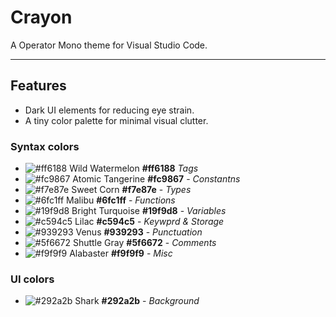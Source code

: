 # Crayon

A Operator Mono theme for Visual Studio Code.

---

## Features

- Dark UI elements for reducing eye strain.
- A tiny color palette for minimal visual clutter.

### Syntax colors

- ![#ff6188](https://placehold.it/15/ff6188/000000?text=+) Wild Watermelon **#ff6188** _Tags_
- ![#fc9867](https://placehold.it/15/fc9867/000000?text=+) Atomic Tangerine **#fc9867** - _Constantns_
- ![#f7e87e](https://placehold.it/15/f7e87e/000000?text=+) Sweet Corn **#f7e87e** - _Types_
- ![#6fc1ff](https://placehold.it/15/6fc1ff/000000?text=+) Malibu **#6fc1ff** - _Functions_
- ![#19f9d8](https://placehold.it/15/19f9d8/000000?text=+) Bright Turquoise **#19f9d8** - _Variables_
- ![#c594c5](https://placehold.it/15/c594c5/000000?text=+) Lilac **#c594c5** - _Keywprd & Storage_
- ![#939293](https://placehold.it/15/939293/000000?text=+) Venus **#939293** - _Punctuation_
- ![#5f6672](https://placehold.it/15/5f6672/000000?text=+) Shuttle Gray **#5f6672** - _Comments_
- ![#f9f9f9](https://placehold.it/15/f9f9f9/000000?text=+) Alabaster **#f9f9f9** - _Misc_

### UI colors

- ![#292a2b](https://placehold.it/15/abb2bf/000000?text=+) Shark **#292a2b** - _Background_
